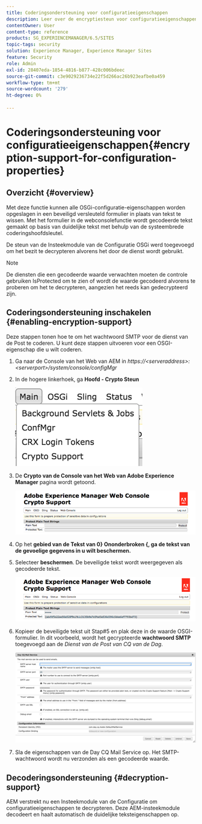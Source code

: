 ```yaml
---
title: Coderingsondersteuning voor configuratieeigenschappen
description: Leer over de encryptiesteun voor configuratieeigenschappen die in AEM wordt verstrekt.
contentOwner: User
content-type: reference
products: SG_EXPERIENCEMANAGER/6.5/SITES
topic-tags: security
solution: Experience Manager, Experience Manager Sites
feature: Security
role: Admin
exl-id: 28407eda-1854-4816-b877-428c006bdeec
source-git-commit: c3e9029236734e22f5d266ac26b923eafbe0a459
workflow-type: tm+mt
source-wordcount: '279'
ht-degree: 0%

---
```


# Coderingsondersteuning voor configuratieeigenschappen{#encryption-support-for-configuration-properties}

## Overzicht {#overview}

Met deze functie kunnen alle OSGi-configuratie-eigenschappen worden opgeslagen in een beveiligd versleuteld formulier in plaats van tekst te wissen. Met het formulier in de webconsolefunctie wordt gecodeerde tekst gemaakt op basis van duidelijke tekst met behulp van de systeembrede coderingshoofdsleutel.

De steun van de Insteekmodule van de Configuratie OSGi werd toegevoegd om het bezit te decrypteren alvorens het door de dienst wordt gebruikt.

>[!NOTE]
>
>De diensten die een gecodeerde waarde verwachten moeten de controle gebruiken IsProtected om te zien of wordt de waarde gecodeerd alvorens te proberen om het te decrypteren, aangezien het reeds kan gedecrypteerd zijn.

## Coderingsondersteuning inschakelen {#enabling-encryption-support}

Deze stappen tonen hoe te om het wachtwoord SMTP voor de dienst van de Post te coderen. U kunt deze stappen uitvoeren voor een OSGI-eigenschap die u wilt coderen.

1. Ga naar de Console van het Web van AEM in *https://&lt;serveraddress>:&lt;serverport>/system/console/configMgr*
1. In de hogere linkerhoek, ga **Hoofd - Crypto Steun**

   ![&#x200B; chlimage_1-325 &#x200B;](assets/chlimage_1-325.png)

1. De **Crypto van de Console van het Web van Adobe Experience Manager** pagina wordt getoond.

   ![&#x200B; screen_shot_2018-08-01at113417am &#x200B;](assets/screen_shot_2018-08-01at113417am.png)

1. Op het **gebied van de Tekst van 0&rbrace; Ononderbroken &lbrace;, ga de tekst van de gevoelige gegevens in u wilt beschermen.**
1. Selecteer **beschermen**. De beveiligde tekst wordt weergegeven als gecodeerde tekst.

   ![&#x200B; screen_shot_2018-08-01at113844am &#x200B;](assets/screen_shot_2018-08-01at113844am.png)

1. Kopieer de beveiligde tekst uit Stap#5 en plak deze in de waarde OSGI-formulier. In dit voorbeeld, wordt het gecrypteerde **wachtwoord SMTP** toegevoegd aan de *Dienst van de Post van CQ van de Dag*.

   ![&#x200B; screen_shot_2016-12-18at105809pm &#x200B;](assets/screen_shot_2016-12-18at105809pm.png)

1. Sla de eigenschappen van de Day CQ Mail Service op. Het SMTP-wachtwoord wordt nu verzonden als een gecodeerde waarde.

## Decoderingsondersteuning {#decryption-support}

AEM verstrekt nu een Insteekmodule van de Configuratie om configuratieeigenschappen te decrypteren. Deze AEM-insteekmodule decodeert en haalt automatisch de duidelijke teksteigenschappen op.
